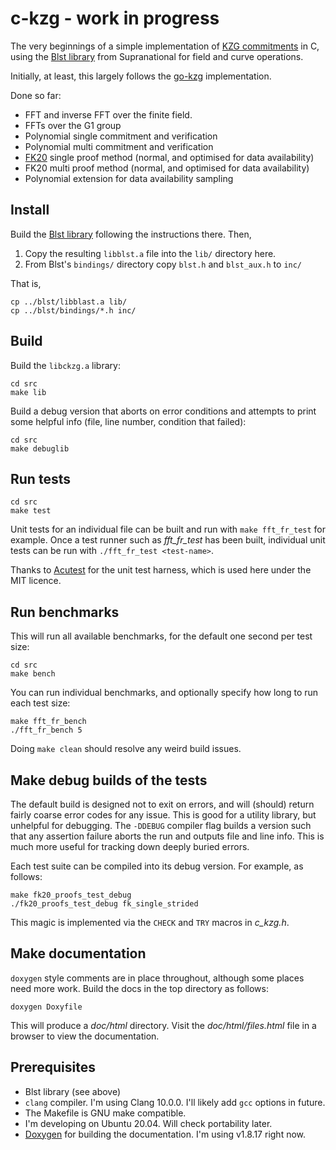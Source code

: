 # c-kzg - work in progress

The very beginnings of a simple implementation of [KZG commitments](https://dankradfeist.de/ethereum/2020/06/16/kate-polynomial-commitments.html) in C, using the [Blst library](https://github.com/supranational/blst) from Supranational for field and curve operations.

Initially, at least, this largely follows the [go-kzg](https://github.com/protolambda/go-kzg) implementation.

Done so far:
  - FFT and inverse FFT over the finite field.
  - FFTs over the G1 group
  - Polynomial single commitment and verification
  - Polynomial multi commitment and verification
  - [FK20](https://github.com/khovratovich/Kate/blob/master/Kate_amortized.pdf) single proof method (normal, and optimised for data availability)
  - FK20 multi proof method (normal, and optimised for data availability)
  - Polynomial extension for data availability sampling

## Install

Build the [Blst library](https://github.com/supranational/blst) following the instructions there. Then,

1. Copy the resulting `libblst.a` file into the `lib/` directory here.
2. From Blst's `bindings/` directory copy `blst.h` and `blst_aux.h` to `inc/`

That is,

```
cp ../blst/libblast.a lib/
cp ../blst/bindings/*.h inc/
```

## Build

Build the `libckzg.a` library:

```
cd src
make lib
```

Build a debug version that aborts on error conditions and attempts to print some helpful info (file, line number, condition that failed):

```
cd src
make debuglib
```

## Run tests

```
cd src
make test
```

Unit tests for an individual file can be built and run with `make fft_fr_test` for example. Once a test runner such as *fft_fr_test* has been built, individual unit tests can be run with `./fft_fr_test <test-name>`.

Thanks to [Acutest](https://github.com/mity/acutest) for the unit test harness, which is used here under the MIT licence.

## Run benchmarks

This will run all available benchmarks, for the default one second per test size:

```
cd src
make bench
```

You can run individual benchmarks, and optionally specify how long to run each test size:

```
make fft_fr_bench
./fft_fr_bench 5
```

Doing `make clean` should resolve any weird build issues.

## Make debug builds of the tests

The default build is designed not to exit on errors, and will (should) return fairly coarse error codes for any issue. This is good for a utility library, but unhelpful for debugging. The `-DDEBUG` compiler flag  builds a version such that any assertion failure aborts the run and outputs file and line info. This is much more useful for tracking down deeply buried errors.

Each test suite can be compiled into its debug version. For example, as follows:

```
make fk20_proofs_test_debug
./fk20_proofs_test_debug fk_single_strided
```

This magic is implemented via the `CHECK` and `TRY` macros in _c_kzg.h_.

## Make documentation

`doxygen` style comments are in place throughout, although some places need more work. Build the docs in the top directory as follows:

```
doxygen Doxyfile
```

This will produce a _doc/html_ directory. Visit the _doc/html/files.html_ file in a browser to view the documentation.

## Prerequisites

 - Blst library (see above)
 - `clang` compiler. I'm using Clang 10.0.0. I'll likely add `gcc` options in future.
 - The Makefile is GNU make compatible.
 - I'm developing on Ubuntu 20.04. Will check portability later.
 - [Doxygen](https://www.doxygen.nl/index.html) for building the documentation. I'm using v1.8.17 right now.
